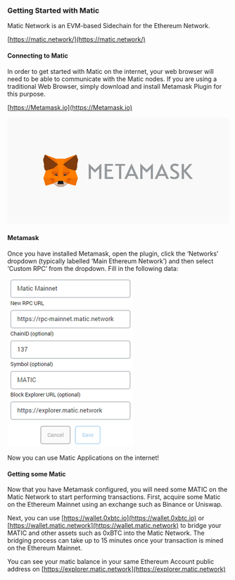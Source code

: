 ### Getting Started with Matic

Matic Network is an EVM-based Sidechain for the Ethereum Network.  

[https://matic.network/](https://matic.network/)


#### Connecting to Matic
In order to get started with Matic on the internet, your web browser will need to be able to communicate with the Matic nodes.  If you are using a traditional Web Browser, simply download and install Metamask Plugin for this purpose.

[https://Metamask.io](https://Metamask.io)

![Metamask](/documents/img/metamask_banner.jpg)

#### Metamask  
Once you have installed Metamask, open the plugin, click the ‘Networks’ dropdown (typically labelled ‘Main Ethereum Network’) and then select ‘Custom RPC’ from the dropdown.  Fill in the following data:

![Metamask](/documents/img/metamask-matic.png)


Now you can use Matic Applications on the internet!

#### Getting some Matic
Now that you have Metamask configured, you will need some MATIC on the Matic Network to start performing transactions.  First, acquire some Matic on the Ethereum Mainnet using an exchange such as Binance or Uniswap.   

Next, you can use [https://wallet.0xbtc.io](https://wallet.0xbtc.io) or [https://wallet.matic.network](https://wallet.matic.network) to bridge your MATIC and other assets such as 0xBTC into the Matic Network.  The bridging process can take up to 15 minutes once your transaction is mined on the Ethereum Mainnet.

You can see your matic balance in your same Ethereum Account public address on [https://explorer.matic.network](https://explorer.matic.network)
